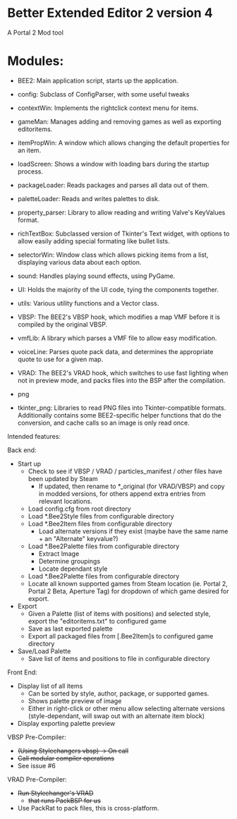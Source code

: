 # Better Extended Editor 2 version 4

A Portal 2  Mod tool

# Modules:
- BEE2: Main application script, starts up the application.
- config: Subclass of ConfigParser, with some useful tweaks
- contextWin: Implements the rightclick context menu for items.
- gameMan: Manages adding and removing games as well as exporting editoritems.
- itemPropWin: A window which allows changing the default properties for an item.
- loadScreen: Shows a window with loading bars during the startup process.
- packageLoader: Reads packages and parses all data out of them.
- paletteLoader: Reads and writes palettes to disk.
- property_parser: Library to allow reading and writing Valve's KeyValues format.
- richTextBox: Subclassed version of Tkinter's Text widget, with options to allow easily adding special formating like bullet lists.
- selectorWin: Window class which allows picking items from a list, displaying various data about each option.
- sound: Handles playing sound effects, using PyGame.
- UI: Holds the majority of the UI code, tying the components together.
- utils: Various utility functions and a Vector class.
- VBSP: The BEE2's VBSP hook, which modifies a map VMF before it is compiled by the original VBSP.
- vmfLib: A library which parses a VMF file to allow easy modification.
- voiceLine: Parses quote pack data, and determines the appropriate quote to use for a given map.
- VRAD: The BEE2's VRAD hook, which switches to use fast lighting when not in preview mode, and packs files into the BSP after the compilation.

- png
- tkinter_png: Libraries to read PNG files into Tkinter-compatible formats.  
 Additionally contains some BEE2-specific helper functions that do the conversion, and cache calls so an image is only read once.

Intended features:

Back end:
* Start up
  - Check to see if VBSP / VRAD / particles_manifest / other files have been updated by Steam
	+ If updated, then rename to *_original (for VRAD/VBSP) and copy in modded versions, for others append extra entries from relevant locations.
  - Load config.cfg from root directory
  - Load *.Bee2Style files from configurable directory
  - Load *.Bee2Item files from configurable directory
	+ Load alternate versions if they exist (maybe have the same name + an "Alternate" keyvalue?)
  - Load *.Bee2Palette files from configurable directory
    + Extract Image
    + Determine groupings
    + Locate dependant style
  - Load *.Bee2Palette files from configurable directory
  - Locate all known supported games from Steam location (ie. Portal 2, Portal 2 Beta, Aperture Tag) for dropdown of which game desired for export.
* Export
  - Given a Palette (list of items with positions) and selected style, export the "editoritems.txt" to configured game
  - Save as last exported palette
  - Export all packaged files from [.Bee2Item]s to configured game directory
* Save/Load Palette
  - Save list of items and positions to file in configurable directory

Front End:
* Display list of all items 
  - Can be sorted by style, author, package, or supported games.
  - Shows palette preview of image
  - Either in right-click or other menu allow selecting alternate versions (style-dependant, will swap out with an alternate item block)
* Display exporting palette preview

VBSP Pre-Compiler:
* ~~(Using Stylechangers vbsp) -> On call~~
* ~~Call modular compiler operations~~
* See issue #6

VRAD Pre-Compiler:
* ~~Run Stylechanger's VRAD~~
  - ~~that runs PackBSP for us~~
* Use PackRat to pack files, this is cross-platform.
